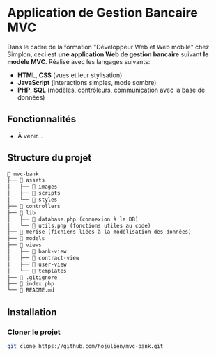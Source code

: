 # Application de Gestion Bancaire MVC

Dans le cadre de la formation "Développeur Web et Web mobile" chez Simplon, ceci est **une application Web de gestion bancaire** suivant **le modèle MVC**. Réalisé avec les langages suivants:

- **HTML**, **CSS** (vues et leur stylisation)
- **JavaScript** (interactions simples, mode sombre)
- **PHP**, **SQL** (modèles, contrôleurs, communication avec la base de données)

## Fonctionnalités

- À venir...

## Structure du projet

```md
📂 mvc-bank
├── 📂 assets
│   ├── 📂 images
│   ├── 📂 scripts
│   └── 📂 styles
├── 📂 controllers
├── 📂 lib
│   ├── 📄 database.php (connexion à la DB)
│   └── 📄 utils.php (fonctions utiles au code)
├── 📂 merise (fichiers liées à la modélisation des données)
├── 📂 models
├── 📂 views
│   ├── 📂 bank-view 
│   ├── 📂 contract-view
│   ├── 📂 user-view
│   └── 📂 templates
├── 📄 .gitignore
├── 📄 index.php
└── 📄 README.md
```

## Installation

### Cloner le projet

```sh
git clone https://github.com/hojulien/mvc-bank.git
```
